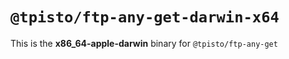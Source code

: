 # `@tpisto/ftp-any-get-darwin-x64`

This is the **x86_64-apple-darwin** binary for `@tpisto/ftp-any-get`
